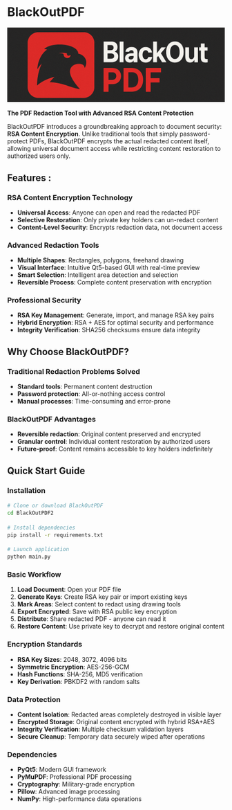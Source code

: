 # BlackOutPDF
![Logo BlackOutPDF](./images/BlackOutPDF.png)

**The  PDF Redaction Tool with Advanced RSA Content Protection**

BlackOutPDF introduces a groundbreaking approach to document security: **RSA Content Encryption**. Unlike traditional tools that simply password-protect PDFs, BlackOutPDF encrypts the actual redacted content itself, allowing universal document access while restricting content restoration to authorized users only.

##  Features :

### **RSA Content Encryption Technology**
- **Universal Access**: Anyone can open and read the redacted PDF
- **Selective Restoration**: Only private key holders can un-redact content
- **Content-Level Security**: Encrypts redaction data, not document access

### **Advanced Redaction Tools**
- **Multiple Shapes**: Rectangles, polygons, freehand drawing
- **Visual Interface**: Intuitive Qt5-based GUI with real-time preview
- **Smart Selection**: Intelligent area detection and selection
- **Reversible Process**: Complete content preservation with encryption

### **Professional Security**
- **RSA Key Management**: Generate, import, and manage RSA key pairs
- **Hybrid Encryption**: RSA + AES for optimal security and performance
- **Integrity Verification**: SHA256 checksums ensure data integrity

## Why Choose BlackOutPDF?

### **Traditional Redaction Problems Solved**
- **Standard tools**: Permanent content destruction
- **Password protection**: All-or-nothing access control
- **Manual processes**: Time-consuming and error-prone

### **BlackOutPDF Advantages**
- **Reversible redaction**: Original content preserved and encrypted
- **Granular control**: Individual content restoration by authorized users
- **Future-proof**: Content remains accessible to key holders indefinitely

## Quick Start Guide

### Installation
```bash
# Clone or download BlackOutPDF
cd BlackOutPDF2

# Install dependencies
pip install -r requirements.txt

# Launch application
python main.py
```

### Basic Workflow
1. **Load Document**: Open your PDF file
2. **Generate Keys**: Create RSA key pair or import existing keys
3. **Mark Areas**: Select content to redact using drawing tools
4. **Export Encrypted**: Save with RSA public key encryption
5. **Distribute**: Share redacted PDF - anyone can read it
6. **Restore Content**: Use private key to decrypt and restore original content

### **Encryption Standards**
- **RSA Key Sizes**: 2048, 3072, 4096 bits
- **Symmetric Encryption**: AES-256-GCM
- **Hash Functions**: SHA-256, MD5 verification
- **Key Derivation**: PBKDF2 with random salts

### **Data Protection**
- **Content Isolation**: Redacted areas completely destroyed in visible layer
- **Encrypted Storage**: Original content encrypted with hybrid RSA+AES
- **Integrity Verification**: Multiple checksum validation layers
- **Secure Cleanup**: Temporary data securely wiped after operations

### **Dependencies**
- **PyQt5**: Modern GUI framework
- **PyMuPDF**: Professional PDF processing
- **Cryptography**: Military-grade encryption
- **Pillow**: Advanced image processing
- **NumPy**: High-performance data operations




